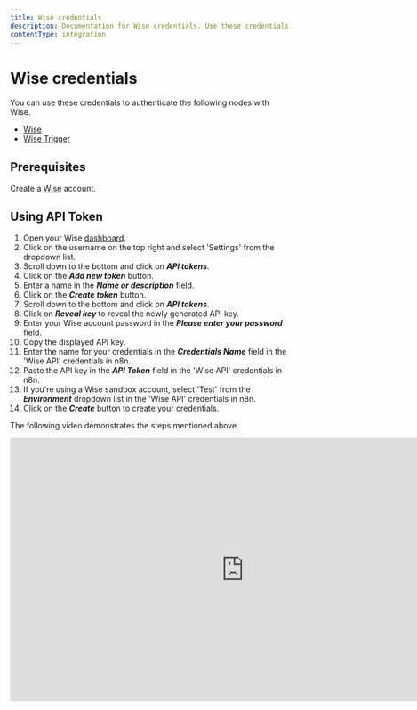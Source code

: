 ```yaml
---
title: Wise credentials
description: Documentation for Wise credentials. Use these credentials to authenticate Wise in n8n, a workflow automation platform.
contentType: integration
---
```


# Wise credentials

You can use these credentials to authenticate the following nodes with Wise.

- [Wise](/integrations/builtin/app-nodes/n8n-nodes-base.wise/)
- [Wise Trigger](/integrations/builtin/trigger-nodes/n8n-nodes-base.wisetrigger/)

## Prerequisites

Create a [Wise](https://wise.com/) account.

## Using API Token

1. Open your Wise [dashboard](https://wise.com/user/account/).
2. Click on the username on the top right and select 'Settings' from the dropdown list.
3. Scroll down to the bottom and click on ***API tokens***.
4. Click on the ***Add new token*** button.
5. Enter a name in the ***Name or description*** field.
6. Click on the ***Create token*** button.
7. Scroll down to the bottom and click on ***API tokens***.
8. Click on ***Reveal key*** to reveal the newly generated API key.
9. Enter your Wise account password in the ***Please enter your password*** field.
10. Copy the displayed API key.
11. Enter the name for your credentials in the ***Credentials Name*** field in the 'Wise API' credentials in n8n.
12. Paste the API key in the ***API Token*** field in the 'Wise API' credentials in n8n.
13. If you're using a Wise sandbox account, select 'Test' from the ***Environment*** dropdown list in the 'Wise API' credentials in n8n.
14. Click on the ***Create*** button to create your credentials.

The following video demonstrates the steps mentioned above.

<div class="video-container">
<iframe width="840" height="472.5" src="https://www.youtube.com/embed/hys2lDEScUE" frameborder="0" allow="accelerometer; autoplay; clipboard-write; encrypted-media; gyroscope; picture-in-picture" allowfullscreen></iframe>
</div>

